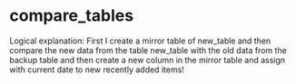 # compare_tables
Logical explanation: First I create a mirror table of new_table and then compare the new data from the table
new_table with the old data from the backup table and then create a new column in the mirror table
and assign with current date to new recently added items!
